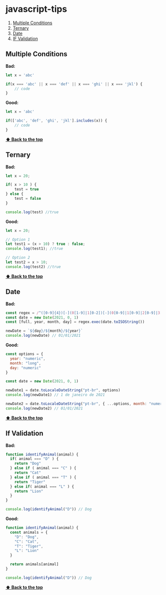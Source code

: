 # javascript-tips

1. [Multiple Conditions](#multiple-conditions)
2. [Ternary](#ternary)
3. [Date](#date)
4. [IF Validation](#if-validation)

## **Multiple Conditions**

**Bad:**

```javascript
let x = 'abc'

if(x === 'abc' || x === 'def' || x === 'ghi' || x === 'jkl') {
    // code
}
```

**Good:**

```javascript
let x = 'abc'

if(['abc', 'def', 'ghi', 'jkl'].includes(x)) {
    // code
}
```

**[⬆ Back to the top](#javascript-tips)**

## **Ternary**

**Bad:**

```javascript
let x = 20;

if( x > 10 ) {
    test = true
} else {
    test = false
}

console.log(test) //true
```

**Good:**

```javascript
let x = 20;

// Option 1
let test1 = (x > 10) ? true : false;
console.log(test1); //true

// Option 2
let test2 = x > 10;
console.log(test2) //true
```

**[⬆ Back to the top](#javascript-tips)**

## **Date**

**Bad:**

```javascript
const regex = /^([0-9]{4})[-](0[1-9]|1[0-2])[-](0[0-9]|1[0-9]|2[0-9]|3[0-1])/
const date = new Date(2021, 0, 1)
const [full, year, month, day] = regex.exec(date.toISOString())

newDate = `${day}/${month}/${year}`
console.log(newDate) // 01/01/2021
```

**Good:**

```javascript
const options = {
  year: "numeric",
  month: "long",
  day: "numeric"
}

const date = new Date(2021, 0, 1)

newDate1 = date.toLocaleDateString("pt-br", options)
console.log(newDate1) // 1 de janeiro de 2021

newDate2 = date.toLocaleDateString("pt-br", { ...options, month: "numeric"})
console.log(newDate2) // 01/01/2021
```

**[⬆ Back to the top](#javascript-tips)**

## **If Validation**

**Bad:**

```javascript
function identifyAnimal(animal) {
  if( animal === "D" ) {
    return "Dog"
  } else if ( animal === "C" ) {
    return "Cat"
  } else if ( animal === "T" ) {
    return "Tiger"
  } else if( animal === "L" ) {
    return "Lion"
  }
}

console.log(identifyAnimal("D")) // Dog
```

**Good:**

```javascript
function identifyAnimal(animal) {
  const animals = {
    "D": "Dog",
    "C": "Cat",
    "T": "Tiger",
    "L": "Lion"
  }

  return animals[animal]
}

console.log(identifyAnimal("D")) // Dog
```

**[⬆ Back to the top](#javascript-tips)**